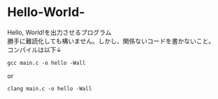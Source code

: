 # Hello-World-
Hello, World!を出力させるプログラム<br />
勝手に難読化しても構いません。しかし、関係ないコードを書かないこと。<br />
コンパイルは以下↓
```
gcc main.c -o hello -Wall
```
or
```
clang main.c -o hello -Wall
```
